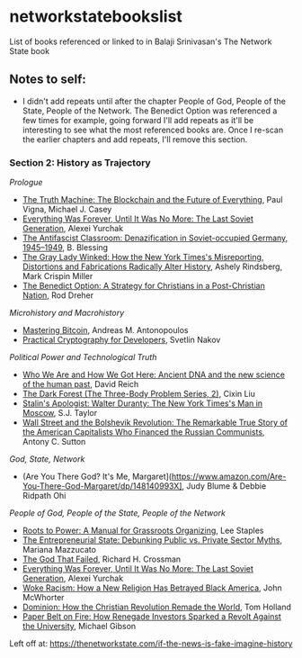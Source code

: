 # networkstatebookslist
List of books referenced or linked to in Balaji Srinivasan's The Network State book

## Notes to self: 
- I didn't add repeats until after the chapter People of God, People of the State, People of the Network. The Benedict Option was referenced a few times for example, going forward I'll add repeats as it'll be interesting to see what the most referenced books are. Once I re-scan the earlier chapters and add repeats, I'll remove this section. 

### Section 2: History as Trajectory
*Prologue*
- [The Truth Machine: The Blockchain and the Future of Everything](https://www.amazon.com/Truth-Machine-Blockchain-Future-Everything/dp/1250114578), Paul Vigna, Michael J. Casey
- [Everything Was Forever, Until It Was No More: The Last Soviet Generation](https://press.princeton.edu/books/paperback/9780691121178/everything-was-forever-until-it-was-no-more), Alexei Yurchak
- [The Antifascist Classroom: Denazification in Soviet-occupied Germany, 1945–1949](https://www.amazon.com/Antifascist-Classroom-Denazification-Soviet-occupied-1945-1949/dp/0230107303), B. Blessing 
- [The Gray Lady Winked: How the New York Times's Misreporting, Distortions and Fabrications Radically Alter History](https://www.amazon.com/Gray-Lady-Winked-Misreporting-Fabrications/dp/1736703307), Ashely Rindsberg, Mark Crispin Miller
- [The Benedict Option: A Strategy for Christians in a Post-Christian Nation](https://www.amazon.com/Benedict-Option-Strategy-Christians-Post-Christian/dp/0735213291), Rod Dreher

*Microhistory and Macrohistory*
- [Mastering Bitcoin](https://www.oreilly.com/library/view/mastering-bitcoin/9781491902639/?_gl=1*992x17*_ga*ODc1NzA1MTE1LjE2Njk3NzY2Nzk.*_ga_092EL089CH*MTY2OTc3NjY3OS4xLjAuMTY2OTc3Njc0Ni42MC4wLjA.), Andreas M. Antonopoulos
- [Practical Cryptography for Developers](https://cryptobook.nakov.com/), Svetlin Nakov

*Political Power and Technological Truth*
- [Who We Are and How We Got Here: Ancient DNA and the new science of the human past](https://www.amazon.com/dp/B07DKCRXYB), David Reich
- [The Dark Forest (The Three-Body Problem Series, 2)](https://www.amazon.com/Dark-Forest-Remembrance-Earths-Past/dp/0765386690), Cixin Liu 
- [Stalin's Apologist: Walter Duranty: The New York Times's Man in Moscow](https://www.amazon.com/Stalins-Apologist-Walter-Duranty-Timess/dp/0195057007), S.J. Taylor
- [Wall Street and the Bolshevik Revolution: The Remarkable True Story of the American Capitalists Who Financed the Russian Communists](https://www.amazon.com/Wall-Street-Bolshevik-Revolution-Capitalists/dp/190557035X), Antony C. Sutton

*God, State, Network*
- (Are You There God? It's Me, Margaret](https://www.amazon.com/Are-You-There-God-Margaret/dp/148140993X], Judy Blume & Debbie Ridpath Ohi 

*People of God, People of the State, People of the Network*
- [Roots to Power: A Manual for Grassroots Organizing](https://www.amazon.com/Roots-Power-Manual-Grassroots-Organizing/dp/1440833710), Lee Staples
- [The Entrepreneurial State: Debunking Public vs. Private Sector Myths](https://www.amazon.com/Entrepreneurial-State-Debunking-Private-Economics/dp/0857282522), Mariana Mazzucato
- [The God That Failed](https://www.amazon.com/God-That-Failed-Richard-Crossman/dp/0231123957), Richard H. Crossman 
- [Everything Was Forever, Until It Was No More: The Last Soviet Generation](https://press.princeton.edu/books/paperback/9780691121178/everything-was-forever-until-it-was-no-more), Alexei Yurchak
- [Woke Racism: How a New Religion Has Betrayed Black America](https://www.amazon.com/dp/B095JLK96B/ref=dp-kindle-redirect?_encoding=UTF8&btkr=1), John McWhorter
- [Dominion: How the Christian Revolution Remade the World](https://www.amazon.com/dp/B07NVT2WC3), Tom Holland
- [Paper Belt on Fire: How Renegade Investors Sparked a Revolt Against the University](https://www.amazon.com/dp/B099FZR4C3/), Michael Gibson 

Left off at: https://thenetworkstate.com/if-the-news-is-fake-imagine-history
